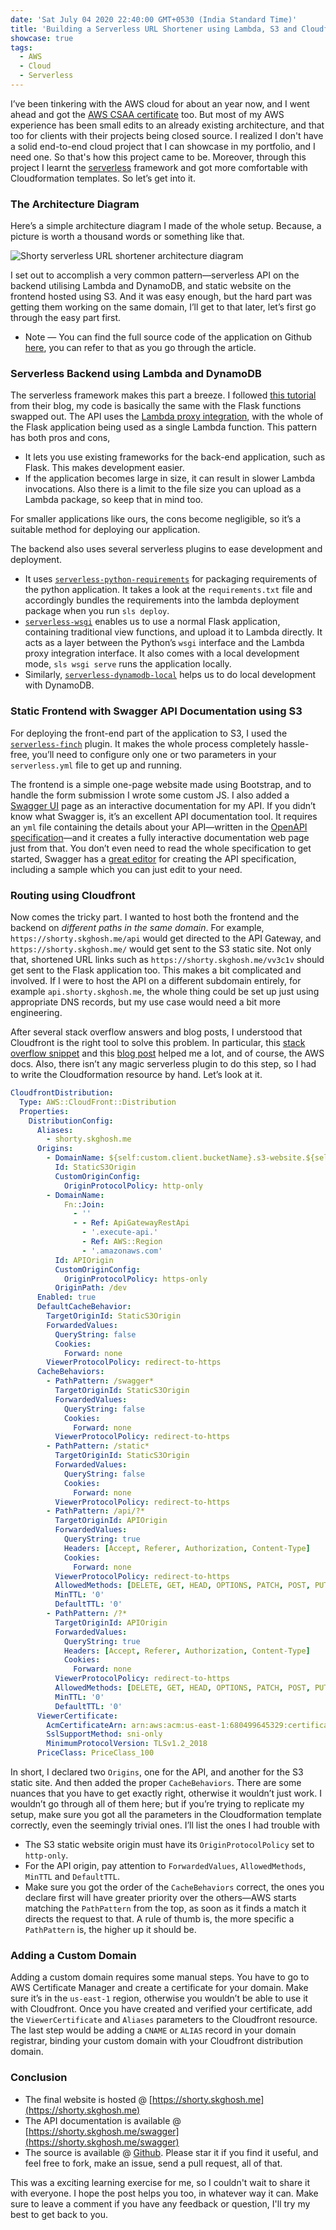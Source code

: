 ```yaml
---
date: 'Sat July 04 2020 22:40:00 GMT+0530 (India Standard Time)'
title: 'Building a Serverless URL Shortener using Lambda, S3 and Cloudfront'
showcase: true
tags:
  - AWS
  - Cloud
  - Serverless
---
```


I’ve been tinkering with the AWS cloud for about an year now, and I went ahead and got the [AWS CSAA certificate](https://www.certmetrics.com/amazon/public/badge.aspx?i=1&t=c&d=2019-07-31&ci=AWS00914626) too. But most of my AWS experience has been small edits to an already existing architecture, and that too for clients with their projects being closed source. I realized I don't have a solid end-to-end cloud project that I can showcase in my portfolio, and I need one. So that's how this project came to be. Moreover, through this project I learnt the [serverless](https://serverless.com/) framework and got more comfortable with Cloudformation templates. So let’s get into it.

### The Architecture Diagram

Here’s a simple architecture diagram I made of the whole setup. Because, a picture is worth a thousand words or something like that.

![Shorty serverless URL shortener architecture diagram](https://raw.githubusercontent.com/SkullTech/shorty.sls/master/architecture-diagram.png)

I set out to accomplish a very common pattern—serverless API on the backend utilising Lambda and DynamoDB, and static website on the frontend hosted using S3. And it was easy enough, but the hard part was getting them working on the same domain, I’ll get to that later, let’s first go through the easy part first.

- Note — You can find the full source code of the application on Github [here](https://github.com/SkullTech/shorty.serverless), you can refer to that as you go through the article.

### Serverless Backend using Lambda and DynamoDB

The serverless framework makes this part a breeze. I followed [this tutorial](https://www.serverless.com/blog/flask-python-rest-api-serverless-lambda-dynamodb) from their blog, my code is basically the same with the Flask functions swapped out. The API uses the [Lambda proxy integration](https://docs.aws.amazon.com/apigateway/latest/developerguide/set-up-lambda-proxy-integrations.html), with the whole of the Flask application being used as a single Lambda function. This pattern has both pros and cons, 

- It lets you use existing frameworks for the back-end application, such as Flask. This makes development easier.
- If the application becomes large in size, it can result in slower Lambda invocations. Also there is a limit to the file size you can upload as a Lambda package, so keep that in mind too.

For smaller applications like ours, the cons become negligible, so it’s a suitable method for deploying our application. 

The backend also uses several serverless plugins to ease development and deployment. 

- It uses [`serverless-python-requirements`](https://www.npmjs.com/package/serverless-python-requirements) for packaging requirements of the python application. It takes a look at the `requirements.txt` file and accordingly bundles the requirements into the lambda deployment package when you run `sls deploy`.
- [`serverless-wsgi`](https://www.serverless.com/plugins/serverless-wsgi) enables us to use a normal Flask application, containing traditional view functions, and upload it to Lambda directly. It acts as a layer between the Python’s `wsgi` interface and the Lambda proxy integration interface. It also comes with a local development mode, `sls wsgi serve` runs the application locally.
- Similarly, [`serverless-dynamodb-local`](https://www.serverless.com/plugins/serverless-dynamodb-local) helps us to do local development with DynamoDB.

### Static Frontend with Swagger API Documentation using S3 

For deploying the front-end part of the application to S3, I used the [`serverless-finch`](https://www.npmjs.com/package/serverless-finch) plugin. It makes the whole process completely hassle-free, you’ll need to configure only one or two parameters in your `serverless.yml` file to get up and running.

The frontend is a simple one-page website made using Bootstrap, and to handle the form submission I wrote some custom JS. I also added a [Swagger UI](https://github.com/swagger-api/swagger-ui) page as an interactive documentation for my API. If you didn’t know what Swagger is, it’s an excellent API documentation tool. It requires an `yml` file containing the details about your API—written in the [OpenAPI specification](http://spec.openapis.org/oas/v3.0.3)—and it creates a fully interactive documentation web page just from that. You don’t even need to read the whole specification to get started, Swagger has a [great editor](https://editor.swagger.io/) for creating the API specification, including a sample which you can just edit to your need.

### Routing using Cloudfront

Now comes the tricky part. I wanted to host both the frontend and the backend on _different paths in the same domain_. For example, `https://shorty.skghosh.me/api` would get directed to the API Gateway, and `https://shorty.skghosh.me/` would get sent to the S3 static site. Not only that, shortened URL links such as `https://shorty.skghosh.me/vv3c1v` should get sent to the Flask application too. This makes a bit complicated and involved. If I were to host the API on a different subdomain entirely, for example `api.shorty.skghosh.me`, the whole thing could be set up just using appropriate DNS records, but my use case would need a bit more engineering. 

After several stack overflow answers and blog posts, I understood that Cloudfront is the right tool to solve this problem. In particular, this [stack overflow snippet](https://github.com/serverless/examples/blob/master/aws-node-single-page-app-via-cloudfront/serverless.yml) and this [blog post](https://apimeister.com/2017/05/09/hosting-a-cloudfront-site-with-s3-and-api-gateway.html) helped me a lot, and of course, the AWS docs. Also, there isn’t any magic serverless plugin to do this step, so I had to write the Cloudformation resource by hand. Let’s look at it.

```yaml
CloudfrontDistribution:
  Type: AWS::CloudFront::Distribution
  Properties:
    DistributionConfig:
      Aliases:
        - shorty.skghosh.me
      Origins:
        - DomainName: ${self:custom.client.bucketName}.s3-website.${self:provider.region}.amazonaws.com
          Id: StaticS3Origin
          CustomOriginConfig:
            OriginProtocolPolicy: http-only
        - DomainName:
            Fn::Join:
              - ''
              - - Ref: ApiGatewayRestApi
                - '.execute-api.'
                - Ref: AWS::Region
                - '.amazonaws.com'
          Id: APIOrigin
          CustomOriginConfig:
            OriginProtocolPolicy: https-only
          OriginPath: /dev
      Enabled: true
      DefaultCacheBehavior:
        TargetOriginId: StaticS3Origin
        ForwardedValues:
          QueryString: false
          Cookies:
            Forward: none
        ViewerProtocolPolicy: redirect-to-https
      CacheBehaviors:
        - PathPattern: /swagger*
          TargetOriginId: StaticS3Origin
          ForwardedValues:
            QueryString: false
            Cookies:
              Forward: none
          ViewerProtocolPolicy: redirect-to-https
        - PathPattern: /static*
          TargetOriginId: StaticS3Origin
          ForwardedValues:
            QueryString: false
            Cookies:
              Forward: none
          ViewerProtocolPolicy: redirect-to-https
        - PathPattern: /api/?*
          TargetOriginId: APIOrigin
          ForwardedValues:
            QueryString: true
            Headers: [Accept, Referer, Authorization, Content-Type]
            Cookies:
              Forward: none
          ViewerProtocolPolicy: redirect-to-https
          AllowedMethods: [DELETE, GET, HEAD, OPTIONS, PATCH, POST, PUT]
          MinTTL: '0'
          DefaultTTL: '0'
        - PathPattern: /?*
          TargetOriginId: APIOrigin
          ForwardedValues:
            QueryString: true
            Headers: [Accept, Referer, Authorization, Content-Type]
            Cookies:
              Forward: none
          ViewerProtocolPolicy: redirect-to-https
          AllowedMethods: [DELETE, GET, HEAD, OPTIONS, PATCH, POST, PUT]
          MinTTL: '0'
          DefaultTTL: '0'
      ViewerCertificate:
        AcmCertificateArn: arn:aws:acm:us-east-1:680499645329:certificate/6fbcfddc-3351-47fc-9ebe-f3d88abc444f
        SslSupportMethod: sni-only
        MinimumProtocolVersion: TLSv1.2_2018
      PriceClass: PriceClass_100
```

In short, I declared two `Origins`, one for the API, and another for the S3 static site. And then added the proper `CacheBehaviors`. There are some nuances that you have to get exactly right, otherwise it wouldn’t just work. I wouldn’t go through all of them here; but if you’re trying to replicate my setup, make sure you got all the parameters in the Cloudformation template correctly, even the seemingly trivial ones. I’ll list the ones I had trouble with

- The S3 static website origin must have its `OriginProtocolPolicy` set to `http-only`.
- For the API origin, pay attention to `ForwardedValues`, `AllowedMethods`, `MinTTL` and `DefaultTTL`.
- Make sure you got the order of the `CacheBehaviors` correct, the ones you declare first will have greater priority over the others—AWS starts matching the `PathPattern` from the top, as soon as it finds a match it directs the request to that. A rule of thumb is, the more specific a `PathPattern` is, the higher up it should be.

### Adding a Custom Domain

Adding a custom domain requires some manual steps. You have to go to AWS Certificate Manager and create a certificate for your domain. Make sure it’s in the `us-east-1` region, otherwise you wouldn’t be able to use it with Cloudfront. Once you have created and verified your certificate, add the `ViewerCertificate` and `Aliases` parameters to the Cloudfront resource. The last step would be adding a `CNAME` or `ALIAS` record in your domain registrar, binding your custom domain with your Cloudfront distribution domain. 


### Conclusion

- The final website is hosted @ [https://shorty.skghosh.me](https://shorty.skghosh.me)
- The API documentation is available @ [https://shorty.skghosh.me/swagger](https://shorty.skghosh.me/swagger)
- The source is available @ [Github](https://github.com/SkullTech/shorty.sls). Please star it if you find it useful, and feel free to fork, make an issue, send a pull request, all of that.


This was a exciting learning exercise for me, so I couldn't wait to share it with everyone. I hope the post helps you too, in whatever way it can. Make sure to leave a comment if you have any feedback or question, I'll try my best to get back to you. 